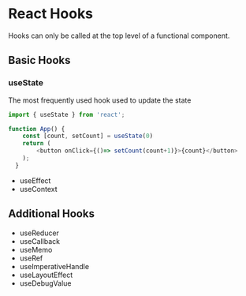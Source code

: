# React Hooks
Hooks can only be called at the top level of a functional component.


## Basic Hooks

### useState
The most frequently used hook used to update the state
```JavaScript
import { useState } from 'react';

function App() {
    const [count, setCount] = useState(0)
    return (
        <button onClick={()=> setCount(count+1)}>{count}</button>
    );
  }
```

* useEffect
* useContext

## Additional Hooks
* useReducer
* useCallback
* useMemo
* useRef
* useImperativeHandle
* useLayoutEffect
* useDebugValue
